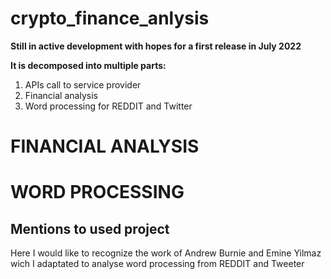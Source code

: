 # crypto_finance_anlysis


**Still in active development with hopes for a first release in July 2022**




__It is decomposed into multiple parts:__

1. APIs call to service provider 
2. Financial analysis 
3. Word processing for REDDIT and Twitter 




# FINANCIAL ANALYSIS



# WORD PROCESSING 




## Mentions to used project 
Here I would like to recognize the work of Andrew Burnie and Emine Yilmaz wich I adaptated to analyse word processing from REDDIT and Tweeter
